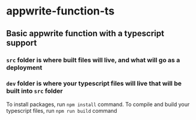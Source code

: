 # appwrite-function-ts

## Basic appwrite function with a typescript support

### `src` folder is where built files will live, and what will go as a deployment
### `dev` folder is where your typescript files will live that will be built into `src` folder

To install packages, run `npm install` command.
To compile and build your typescript files, run `npm run build` command
